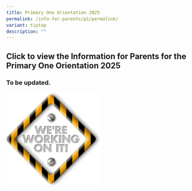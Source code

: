 ```yaml
---
title: Primary One Orientation 2025
permalink: /info-for-parents/p1/permalink/
variant: tiptap
description: ""
---
```

<h2>Click to view the Information for Parents for the Primary One Orientation 2025</h2>
<h3>To be updated.</h3>
<div class="isomer-image-wrapper">
<img style="width: 50%;" height="auto" width="100%" alt="" src="/images/underconstruction.gif">
</div>
<p></p>